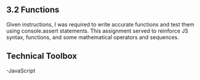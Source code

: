 ## 3.2 Functions

Given instructions, I was required to write accurate functions and test them using console.assert statements. 
This assignment served to reinforce JS syntax, functions, and some mathematical operators and sequences.

## Technical Toolbox 
-JavaScript
